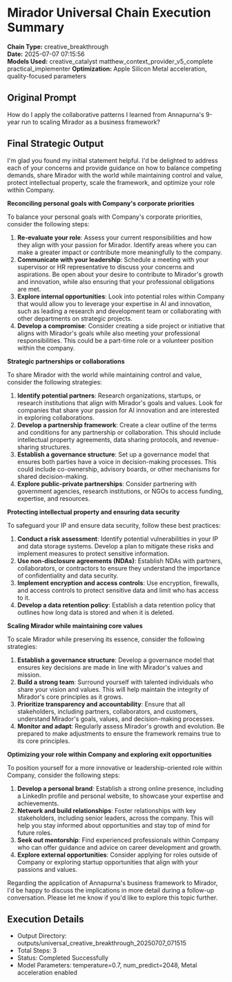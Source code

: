 # Mirador Universal Chain Execution Summary

**Chain Type:** creative_breakthrough  
**Date:** 2025-07-07 07:15:56  
**Models Used:** creative_catalyst matthew_context_provider_v5_complete practical_implementer
**Optimization:** Apple Silicon Metal acceleration, quality-focused parameters

## Original Prompt
How do I apply the collaborative patterns I learned from Annapurna's 9-year run to scaling Mirador as a business framework?

## Final Strategic Output
I'm glad you found my initial statement helpful. I'd be delighted to address each of your concerns and provide guidance on how to balance competing demands, share Mirador with the world while maintaining control and value, protect intellectual property, scale the framework, and optimize your role within Company.

**Reconciling personal goals with Company's corporate priorities**

To balance your personal goals with Company's corporate priorities, consider the following steps:

1. **Re-evaluate your role**: Assess your current responsibilities and how they align with your passion for Mirador. Identify areas where you can make a greater impact or contribute more meaningfully to the company.
2. **Communicate with your leadership**: Schedule a meeting with your supervisor or HR representative to discuss your concerns and aspirations. Be open about your desire to contribute to Mirador's growth and innovation, while also ensuring that your professional obligations are met.
3. **Explore internal opportunities**: Look into potential roles within Company that would allow you to leverage your expertise in AI and innovation, such as leading a research and development team or collaborating with other departments on strategic projects.
4. **Develop a compromise**: Consider creating a side project or initiative that aligns with Mirador's goals while also meeting your professional responsibilities. This could be a part-time role or a volunteer position within the company.

**Strategic partnerships or collaborations**

To share Mirador with the world while maintaining control and value, consider the following strategies:

1. **Identify potential partners**: Research organizations, startups, or research institutions that align with Mirador's goals and values. Look for companies that share your passion for AI innovation and are interested in exploring collaborations.
2. **Develop a partnership framework**: Create a clear outline of the terms and conditions for any partnership or collaboration. This should include intellectual property agreements, data sharing protocols, and revenue-sharing structures.
3. **Establish a governance structure**: Set up a governance model that ensures both parties have a voice in decision-making processes. This could include co-ownership, advisory boards, or other mechanisms for shared decision-making.
4. **Explore public-private partnerships**: Consider partnering with government agencies, research institutions, or NGOs to access funding, expertise, and resources.

**Protecting intellectual property and ensuring data security**

To safeguard your IP and ensure data security, follow these best practices:

1. **Conduct a risk assessment**: Identify potential vulnerabilities in your IP and data storage systems. Develop a plan to mitigate these risks and implement measures to protect sensitive information.
2. **Use non-disclosure agreements (NDAs)**: Establish NDAs with partners, collaborators, or contractors to ensure they understand the importance of confidentiality and data security.
3. **Implement encryption and access controls**: Use encryption, firewalls, and access controls to protect sensitive data and limit who has access to it.
4. **Develop a data retention policy**: Establish a data retention policy that outlines how long data is stored and when it is deleted.

**Scaling Mirador while maintaining core values**

To scale Mirador while preserving its essence, consider the following strategies:

1. **Establish a governance structure**: Develop a governance model that ensures key decisions are made in line with Mirador's values and mission.
2. **Build a strong team**: Surround yourself with talented individuals who share your vision and values. This will help maintain the integrity of Mirador's core principles as it grows.
3. **Prioritize transparency and accountability**: Ensure that all stakeholders, including partners, collaborators, and customers, understand Mirador's goals, values, and decision-making processes.
4. **Monitor and adapt**: Regularly assess Mirador's growth and evolution. Be prepared to make adjustments to ensure the framework remains true to its core principles.

**Optimizing your role within Company and exploring exit opportunities**

To position yourself for a more innovative or leadership-oriented role within Company, consider the following steps:

1. **Develop a personal brand**: Establish a strong online presence, including a LinkedIn profile and personal website, to showcase your expertise and achievements.
2. **Network and build relationships**: Foster relationships with key stakeholders, including senior leaders, across the company. This will help you stay informed about opportunities and stay top of mind for future roles.
3. **Seek out mentorship**: Find experienced professionals within Company who can offer guidance and advice on career development and growth.
4. **Explore external opportunities**: Consider applying for roles outside of Company or exploring startup opportunities that align with your passions and values.

Regarding the application of Annapurna's business framework to Mirador, I'd be happy to discuss the implications in more detail during a follow-up conversation. Please let me know if you'd like to explore this topic further.

## Execution Details
- Output Directory: outputs/universal_creative_breakthrough_20250707_071515
- Total Steps: 3
- Status: Completed Successfully
- Model Parameters: temperature=0.7, num_predict=2048, Metal acceleration enabled
